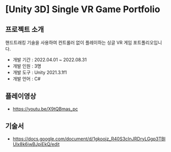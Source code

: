# [Unity 3D] Single VR Game Portfolio


## 프로젝트 소개
핸드트래킹 기술을 사용하여 컨트롤러 없이 플레이하는 싱글 VR 게임 포트폴리오입니다.
+ 개발 기간 : 2022.04.01 ~ 2022.08.31
+ 개발 인원 : 3명
+ 개발 도구 : Unity 2021.3.1f1
+ 개발 언어 : C#



## 플레이영상 
+ <https://youtu.be/X9tQBmas_pc>

## 기술서
+ <https://docs.google.com/document/d/1gkoojz_R40S3cInJRDryLGgp3TBIUlx8k6iwBJpiEkQ/edit>
